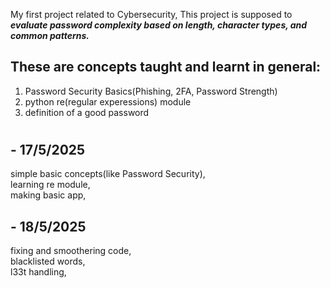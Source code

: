 My first project related to Cybersecurity, 
This project is supposed to ***evaluate password complexity based on length, character types, and common patterns.***
##
## These are concepts taught and learnt in general:
1. Password Security Basics(Phishing, 2FA, Password Strength) 
2. python re(regular experessions) module  
3. definition of a good password

 #

  ## - 17/5/2025
  simple basic concepts(like Password Security),  
  learning re module,  
  making basic app,

  ## - 18/5/2025
  fixing and smoothering code,  
  blacklisted words,  
  l33t handling,  
  
  
  
